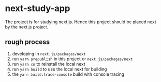 # next-study-app

The project is for studying next.js. Hence this project should be placed next by the next.js project.

## rough process
1. developing in `next.js/packages/next`
2. run `yarn prepublish` in this project or `next.js/packages/next`
3. run `yarn cn` to reinstall the local next
4. run `yarn build` to use the local next for building
5. the `yarn build:trace-console` build with console tracing
